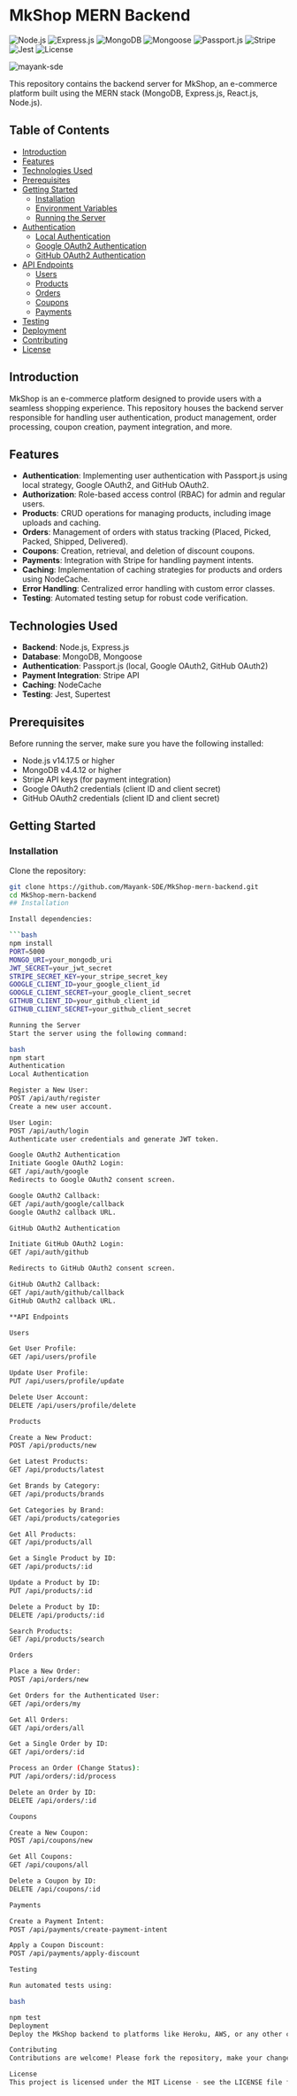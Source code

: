 # MkShop MERN Backend

![Node.js](https://img.shields.io/badge/node-v14.17.5-green)
![Express.js](https://img.shields.io/badge/express-v4.17.1-blue)
![MongoDB](https://img.shields.io/badge/mongodb-v4.4.12-green)
![Mongoose](https://img.shields.io/badge/mongoose-v6.1.2-blue)
![Passport.js](https://img.shields.io/badge/passport-v0.4.1-yellow)
![Stripe](https://img.shields.io/badge/stripe-v8.182.0-blueviolet)
![Jest](https://img.shields.io/badge/jest-v27.4.7-red)
![License](https://img.shields.io/badge/license-MIT-green)

<p align="left"> <img src="https://komarev.com/ghpvc/?username=mayank-sde&label=Profile%20views&color=0e75b6&style=flat" alt="mayank-sde" /> </p>

This repository contains the backend server for MkShop, an e-commerce platform built using the MERN stack (MongoDB, Express.js, React.js, Node.js).

## Table of Contents

- [Introduction](#introduction)
- [Features](#features)
- [Technologies Used](#technologies-used)
- [Prerequisites](#prerequisites)
- [Getting Started](#getting-started)
  - [Installation](#installation)
  - [Environment Variables](#environment-variables)
  - [Running the Server](#running-the-server)
- [Authentication](#authentication)
  - [Local Authentication](#local-authentication)
  - [Google OAuth2 Authentication](#google-oauth2-authentication)
  - [GitHub OAuth2 Authentication](#github-oauth2-authentication)
- [API Endpoints](#api-endpoints)
  - [Users](#users)
  - [Products](#products)
  - [Orders](#orders)
  - [Coupons](#coupons)
  - [Payments](#payments)
- [Testing](#testing)
- [Deployment](#deployment)
- [Contributing](#contributing)
- [License](#license)

## Introduction

MkShop is an e-commerce platform designed to provide users with a seamless shopping experience. This repository houses the backend server responsible for handling user authentication, product management, order processing, coupon creation, payment integration, and more.

## Features

- **Authentication**: Implementing user authentication with Passport.js using local strategy, Google OAuth2, and GitHub OAuth2.
- **Authorization**: Role-based access control (RBAC) for admin and regular users.
- **Products**: CRUD operations for managing products, including image uploads and caching.
- **Orders**: Management of orders with status tracking (Placed, Picked, Packed, Shipped, Delivered).
- **Coupons**: Creation, retrieval, and deletion of discount coupons.
- **Payments**: Integration with Stripe for handling payment intents.
- **Caching**: Implementation of caching strategies for products and orders using NodeCache.
- **Error Handling**: Centralized error handling with custom error classes.
- **Testing**: Automated testing setup for robust code verification.

## Technologies Used

- **Backend**: Node.js, Express.js
- **Database**: MongoDB, Mongoose
- **Authentication**: Passport.js (local, Google OAuth2, GitHub OAuth2)
- **Payment Integration**: Stripe API
- **Caching**: NodeCache
- **Testing**: Jest, Supertest

## Prerequisites

Before running the server, make sure you have the following installed:

- Node.js v14.17.5 or higher
- MongoDB v4.4.12 or higher
- Stripe API keys (for payment integration)
- Google OAuth2 credentials (client ID and client secret)
- GitHub OAuth2 credentials (client ID and client secret)

## Getting Started

### Installation

Clone the repository:

```bash
git clone https://github.com/Mayank-SDE/MkShop-mern-backend.git
cd MkShop-mern-backend
## Installation

Install dependencies:

```bash
npm install
PORT=5000
MONGO_URI=your_mongodb_uri
JWT_SECRET=your_jwt_secret
STRIPE_SECRET_KEY=your_stripe_secret_key
GOOGLE_CLIENT_ID=your_google_client_id
GOOGLE_CLIENT_SECRET=your_google_client_secret
GITHUB_CLIENT_ID=your_github_client_id
GITHUB_CLIENT_SECRET=your_github_client_secret

Running the Server
Start the server using the following command:

bash
npm start
Authentication
Local Authentication

Register a New User:
POST /api/auth/register
Create a new user account.

User Login:
POST /api/auth/login
Authenticate user credentials and generate JWT token.

Google OAuth2 Authentication
Initiate Google OAuth2 Login:
GET /api/auth/google
Redirects to Google OAuth2 consent screen.

Google OAuth2 Callback:
GET /api/auth/google/callback
Google OAuth2 callback URL.

GitHub OAuth2 Authentication

Initiate GitHub OAuth2 Login:
GET /api/auth/github

Redirects to GitHub OAuth2 consent screen.

GitHub OAuth2 Callback:
GET /api/auth/github/callback
GitHub OAuth2 callback URL.

**API Endpoints

Users

Get User Profile:
GET /api/users/profile

Update User Profile:
PUT /api/users/profile/update

Delete User Account:
DELETE /api/users/profile/delete

Products

Create a New Product:
POST /api/products/new

Get Latest Products:
GET /api/products/latest

Get Brands by Category:
GET /api/products/brands

Get Categories by Brand:
GET /api/products/categories

Get All Products:
GET /api/products/all

Get a Single Product by ID:
GET /api/products/:id

Update a Product by ID:
PUT /api/products/:id

Delete a Product by ID:
DELETE /api/products/:id

Search Products:
GET /api/products/search

Orders

Place a New Order:
POST /api/orders/new

Get Orders for the Authenticated User:
GET /api/orders/my

Get All Orders:
GET /api/orders/all

Get a Single Order by ID:
GET /api/orders/:id

Process an Order (Change Status):
PUT /api/orders/:id/process

Delete an Order by ID:
DELETE /api/orders/:id

Coupons

Create a New Coupon:
POST /api/coupons/new

Get All Coupons:
GET /api/coupons/all

Delete a Coupon by ID:
DELETE /api/coupons/:id

Payments

Create a Payment Intent:
POST /api/payments/create-payment-intent

Apply a Coupon Discount:
POST /api/payments/apply-discount

Testing

Run automated tests using:

bash

npm test
Deployment
Deploy the MkShop backend to platforms like Heroku, AWS, or any other cloud provider. Ensure to set up environment variables in your deployment environment.

Contributing
Contributions are welcome! Please fork the repository, make your changes, and submit a pull request.

License
This project is licensed under the MIT License - see the LICENSE file for details.

